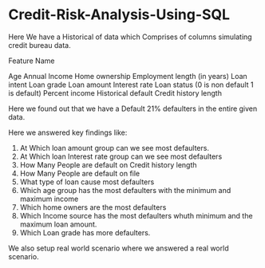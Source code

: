 # Credit-Risk-Analysis-Using-SQL

Here We have a Historical of data which Comprises of columns simulating credit bureau data. 

Feature Name	                           

Age
Annual Income
Home ownership
Employment length (in years)
Loan intent
Loan grade
Loan amount
Interest rate
Loan status (0 is non default 1 is default)
Percent income
Historical default
Credit history length

Here we found out that we have a Default 21% defaulters in the entire given data.

Here we answered key findings like:
1. At Which loan amount group can we see most defaulters.
2. At Which loan Interest rate group can we see most defaulters
3. How Many People are default on Credit history length
4. How Many People are default on file
5. What type of loan cause most defaulters
6. Which age group has the most defaulters with the minimum and maximum income
7. Which home owners are the most defaulters
8. Which Income source has the most defaulters whuth minimum and the maximum loan amount.
9. Which Loan grade has more defaulters.

We also setup real world scenario where we answered a real world scenario.
